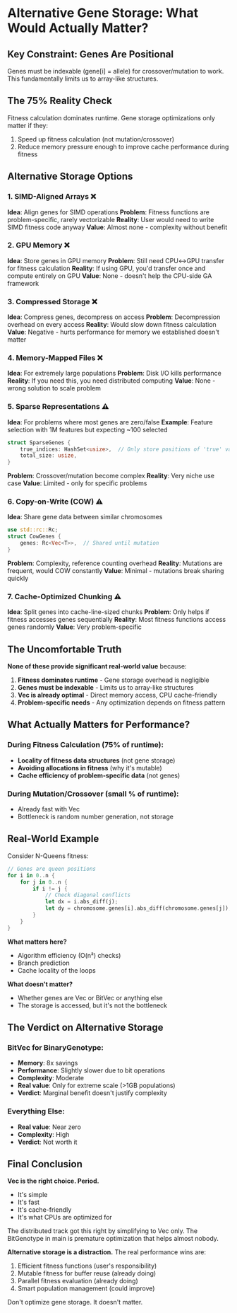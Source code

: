 # Alternative Gene Storage: What Would Actually Matter?

## Key Constraint: Genes Are Positional
Genes must be indexable (gene[i] = allele) for crossover/mutation to work. This fundamentally limits us to array-like structures.

## The 75% Reality Check
Fitness calculation dominates runtime. Gene storage optimizations only matter if they:
1. Speed up fitness calculation (not mutation/crossover)
2. Reduce memory pressure enough to improve cache performance during fitness

## Alternative Storage Options

### 1. SIMD-Aligned Arrays ❌
**Idea**: Align genes for SIMD operations
**Problem**: Fitness functions are problem-specific, rarely vectorizable
**Reality**: User would need to write SIMD fitness code anyway
**Value**: Almost none - complexity without benefit

### 2. GPU Memory ❌  
**Idea**: Store genes in GPU memory
**Problem**: Still need CPU↔GPU transfer for fitness calculation
**Reality**: If using GPU, you'd transfer once and compute entirely on GPU
**Value**: None - doesn't help the CPU-side GA framework

### 3. Compressed Storage ❌
**Idea**: Compress genes, decompress on access
**Problem**: Decompression overhead on every access
**Reality**: Would slow down fitness calculation
**Value**: Negative - hurts performance for memory we established doesn't matter

### 4. Memory-Mapped Files ❌
**Idea**: For extremely large populations
**Problem**: Disk I/O kills performance
**Reality**: If you need this, you need distributed computing
**Value**: None - wrong solution to scale problem

### 5. Sparse Representations ⚠️
**Idea**: For problems where most genes are zero/false
**Example**: Feature selection with 1M features but expecting ~100 selected
```rust
struct SparseGenes {
    true_indices: HashSet<usize>,  // Only store positions of 'true' values
    total_size: usize,
}
```
**Problem**: Crossover/mutation become complex
**Reality**: Very niche use case
**Value**: Limited - only for specific problems

### 6. Copy-on-Write (COW) ⚠️
**Idea**: Share gene data between similar chromosomes
```rust
use std::rc::Rc;
struct CowGenes {
    genes: Rc<Vec<T>>,  // Shared until mutation
}
```
**Problem**: Complexity, reference counting overhead
**Reality**: Mutations are frequent, would COW constantly
**Value**: Minimal - mutations break sharing quickly

### 7. Cache-Optimized Chunking ⚠️
**Idea**: Split genes into cache-line-sized chunks
**Problem**: Only helps if fitness accesses genes sequentially
**Reality**: Most fitness functions access genes randomly
**Value**: Very problem-specific

## The Uncomfortable Truth

**None of these provide significant real-world value** because:

1. **Fitness dominates runtime** - Gene storage overhead is negligible
2. **Genes must be indexable** - Limits us to array-like structures  
3. **Vec<T> is already optimal** - Direct memory access, CPU cache-friendly
4. **Problem-specific needs** - Any optimization depends on fitness pattern

## What Actually Matters for Performance?

### During Fitness Calculation (75% of runtime):
- **Locality of fitness data structures** (not gene storage)
- **Avoiding allocations in fitness** (why it's mutable)
- **Cache efficiency of problem-specific data** (not genes)

### During Mutation/Crossover (small % of runtime):
- Already fast with Vec<T>
- Bottleneck is random number generation, not storage

## Real-World Example

Consider N-Queens fitness:
```rust
// Genes are queen positions
for i in 0..n {
    for j in 0..n {
        if i != j {
            // Check diagonal conflicts
            let dx = i.abs_diff(j);
            let dy = chromosome.genes[i].abs_diff(chromosome.genes[j]);
        }
    }
}
```

**What matters here?**
- Algorithm efficiency (O(n²) checks)
- Branch prediction
- Cache locality of the loops

**What doesn't matter?**
- Whether genes are Vec<u8> or BitVec or anything else
- The storage is accessed, but it's not the bottleneck

## The Verdict on Alternative Storage

### BitVec for BinaryGenotype:
- **Memory**: 8x savings
- **Performance**: Slightly slower due to bit operations
- **Complexity**: Moderate
- **Real value**: Only for extreme scale (>1GB populations)
- **Verdict**: Marginal benefit doesn't justify complexity

### Everything Else:
- **Real value**: Near zero
- **Complexity**: High
- **Verdict**: Not worth it

## Final Conclusion

**Vec<T> is the right choice. Period.**

- It's simple
- It's fast
- It's cache-friendly
- It's what CPUs are optimized for

The distributed track got this right by simplifying to Vec<T> only. The BitGenotype in main is premature optimization that helps almost nobody.

**Alternative storage is a distraction.** The real performance wins are:
1. Efficient fitness functions (user's responsibility)
2. Mutable fitness for buffer reuse (already doing)
3. Parallel fitness evaluation (already doing)
4. Smart population management (could improve)

Don't optimize gene storage. It doesn't matter.